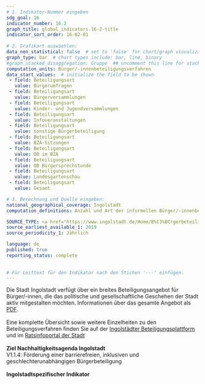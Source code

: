 ```yaml
---
# 1. Indikator-Nummer eingeben 
sdg_goal: 16 
indicator_number: 16.2
graph_title: global_indicators.16-2-title
indicator_sort_order: 16-02-01
 
# 2. Grafikart auswaehlen: 
data_non_statistical: false  # set to 'false' for chart/graph visualization 
graph_type: bar  # chart types include: bar, line, binary 
#graph_stacked_disaggregation: Gruppe  ## uncomment this line for stacked bars. eplace 'Geschlecht' with the field of aggregation. 
computation_units: Bürger/-innenbeteiligungsverfahren 
data_start_values:  # initialize the field to be shown  
 - field: Beteiligungsart
   value: Bürgerumfragen
 - field: Beteiligungsart
   value: Bürgerversammlungen
 - field: Beteiligungsart
   value: Kinder- und Jugendversammlungen
 - field: Beteiligungsart
   value: Infoveranstaltungen
 - field: Beteiligungsart
   value: sonstige Bürgerbeteiligung
 - field: Beteiligungsart
   value: BZA-Sitzungen
 - field: Beteiligungsart
   value: OB im BZA
 - field: Beteiligungsart
   value: OB Bürgersprechstunde
 - field: Beteiligungsart
   value: Landesgartenschau
 - field: Beteiligungsart
   value: Gesamt

# 3. Berechnung und Quelle eingeben: 
national_geographical_coverage: Ingolstadt 
computation_definitions: Anzahl und Art der informellen Bürger/-innenbeteiligungsverfahren

SOURCE_TYPE: <a href="https://www.ingolstadt.de/Home/B%C3%BCrgerbeteiligung-in-Ingolstadt.php?object=tx,2789.5&ModID=7&FID=2789.24.1&NavID=2789.411">Bürgerbeteiligung Ingolstadt</a>   # data source  
source_earliest_available_1: 2019
source_periodicity_1: Jährlich

language: de   
published: true 
reporting_status: complete
 
 
# Für Leittext für den Indikator nach den Stichen '---' einfügen. 
---
```

Die Stadt Ingolstadt verfügt über ein breites Beteiligungsangebot für Bürger/-innen, die das politische und gesellschaftliche Geschehen der Stadt aktiv mitgestalten möchten. Informationen über das gesamte Angebot als <a href="https://www.ingolstadt.de/output/download.php?fid=3052.1656.1.PDF">PDF</a>. <br>
<br>
Eine komplette Übersicht sowie weitere Einzelheiten zu den Beteiligungsverfahren finden Sie auf der <a href="https://ingolstadt-macht-mit.de/">Ingolstädter Beteiligungsplattform</a> und im <a href="https://www4.ingolstadt.de/sessionnet/info.php">Ratsinfoportal der Stadt</a><br>
<br>
<b>Ziel Nachhaltigkeitsagenda Ingolstadt</b><br>
V1.1.4: Förderung einer barrierefreien, inklusiven und geschlechterunabhängigen Bürgerbeteiligung<br>
<br>
<b>Ingolstadtspezifischer Indikator</b>
